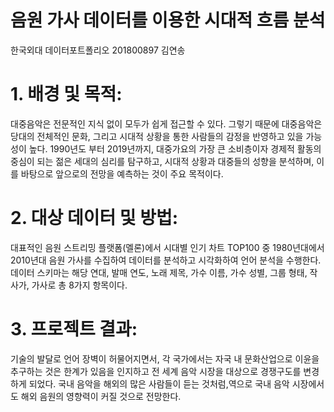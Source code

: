 # 음원 가사 데이터를 이용한 시대적 흐름 분석
한국외대 데이터포트폴리오
201800897 김연송

# 1. 배경 및 목적:
대중음악은 전문적인 지식 없이 모두가 쉽게 접근할 수 있다. 그렇기 때문에 대중음악은 당대의 전체적인 문화, 그리고 시대적 상황을 통한 사람들의 감정을 반영하고 있을 가능성이 높다. 1990년도 부터 2019년까지,  대중가요의 가장 큰 소비층이자 경제적 활동의 중심이 되는 젊은 세대의 심리를 탐구하고, 시대적 상황과 대중들의 성향을 분석하며, 이를 바탕으로 앞으로의 전망을 예측하는 것이 주요 목적이다.

# 2. 대상 데이터 및 방법: 
대표적인 음원 스트리밍 플랫폼(멜론)에서 시대별 인기 차트 TOP100 중 1980년대에서 2010년대 음원 가사를 수집하여 데이터를 분석하고 시각화하여 언어 분석을 수행한다. 데이터 스키마는 해당 연대, 발매 연도, 노래 제목, 가수 이름, 가수 성별, 그룹 형태, 작사가, 가사로 총 8가지 항목이다. 

# 3. 프로젝트 결과: 
기술의 발달로 언어 장벽이 허물어지면서, 각 국가에서는 자국 내 문화산업으로 이윤을 추구하는 것은 한계가 있음을 인지하고 전 세계 음악 시장을 대상으로 경쟁구도를 변경하게 되었다. 국내 음악을 해외의 많은 사람들이 듣는 것처럼,역으로 국내 음악 시장에서도 해외 음원의 영향력이 커질 것으로 전망한다. 
